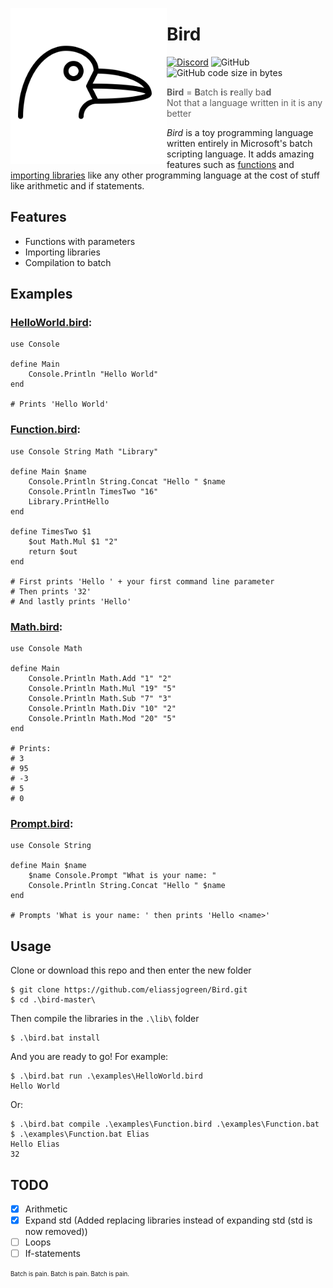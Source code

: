 <img src="./assets/bird_dark.svg" height="250" align="left"></img>

# Bird
[![Discord](https://img.shields.io/discord/491348922367868938.svg?label=Discord)](https://discord.gg/HE7bccW) ![GitHub](https://img.shields.io/github/license/eliassjogreen/Bird.svg) ![GitHub code size in bytes](https://img.shields.io/github/languages/code-size/eliassjogreen/Bird.svg)
> **Bird** = **B**atch **i**s **r**eally ba**d**  
> Not that a language written in it is any better 

*Bird* is a toy programming language written entirely in Microsoft's batch scripting language. It adds amazing features such as [functions](examples/Function.bird) and [importing libraries](examples/HelloWorld.bird) like any other programming language at the cost of stuff like arithmetic and if statements.

## Features
* Functions with parameters
* Importing libraries
* Compilation to batch

## Examples
### [HelloWorld.bird](examples/HelloWorld.bird):
```
use Console

define Main
    Console.Println "Hello World"
end

# Prints 'Hello World'
```
### [Function.bird](examples/Function.bird):
```
use Console String Math "Library"

define Main $name
    Console.Println String.Concat "Hello " $name
    Console.Println TimesTwo "16"
    Library.PrintHello
end

define TimesTwo $1
    $out Math.Mul $1 "2"
    return $out
end

# First prints 'Hello ' + your first command line parameter
# Then prints '32'
# And lastly prints 'Hello'
```
### [Math.bird](examples/Math.bird):
```
use Console Math

define Main
    Console.Println Math.Add "1" "2"
    Console.Println Math.Mul "19" "5"
    Console.Println Math.Sub "7" "3"
    Console.Println Math.Div "10" "2"
    Console.Println Math.Mod "20" "5"
end

# Prints:
# 3
# 95
# -3
# 5
# 0
```
### [Prompt.bird](examples/Prompt.bird):
```
use Console String

define Main $name
    $name Console.Prompt "What is your name: "
    Console.Println String.Concat "Hello " $name
end

# Prompts 'What is your name: ' then prints 'Hello <name>'
```

## Usage
Clone or download this repo and then enter the new folder
```console
$ git clone https://github.com/eliassjogreen/Bird.git
$ cd .\bird-master\
```
Then compile the libraries in the `.\lib\` folder
```console
$ .\bird.bat install
```
And you are ready to go! For example:
```console
$ .\bird.bat run .\examples\HelloWorld.bird
Hello World
```
Or:
```console
$ .\bird.bat compile .\examples\Function.bird .\examples\Function.bat
$ .\examples\Function.bat Elias
Hello Elias
32
```

## TODO
- [x] Arithmetic
- [x] Expand std (Added replacing libraries instead of expanding std (std is now removed))
- [ ] Loops
- [ ] If-statements

<sub><sup>Batch is pain. Batch is pain. Batch is pain.</sup></sub>

